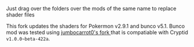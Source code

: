 Just drag over the folders over the mods of the same name to replace shader files

This fork updates the shaders for Pokermon v2.9.1 and bunco v5.1.
Bunco mod was tested using [jumbocarrot0's fork ](https://github.com/jumbocarrot0/Bunco/tree/4.2) that is compatiable with Cryptid `v1.0.0~beta-422a`.